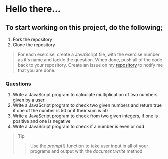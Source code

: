 # Hello there...

## To start working on this project, do the following;

1. Fork the repository
2. Clone the repository

> For each exercise, create a JavaScript file, with the exercise number as it's name and tackle the question. When done, push all of the code back to your repository. Create an issue on my [repository](https://github.com/rjforty/divExercise) to notify me that you are done.

### Questions

1. Write a JavaScript program to calculate multiplication of two numbers given by a user
2. Write a JavaScript program to check two given numbers and return true if one of the number is 50 or if their sum is 50
3. Write a JavaScript program to check from two given integers, if one is positive and one is negative
4. Write a JavaScript program to check if a number is even or odd


> Tip
>> Use the *prompt()* function to take user input in all of your programs and output with the *document.write* method


